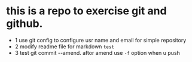 # this is a repo to exercise git and github.

* 1 use git config to configure usr name and email for simple repository
* 2 modify readme file for markdown `test`
* 3 test git commit --amend. aftor amend use `-f` option when u push
